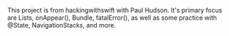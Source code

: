 This project is from hackingwithswift with Paul Hudson. It's primary focus are Lists, onAppear(), Bundle, fatalError(), as well as some practice with @State, NavigationStacks, and more.
